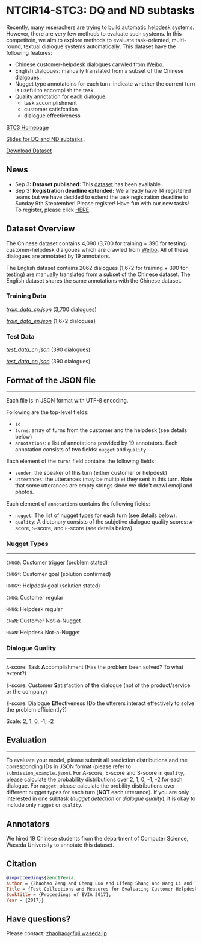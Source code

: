 # NTCIR14-STC3: DQ and ND subtasks

Recently, many reserachers are trying to build automatic helpdesk systems. However, there are very few methods to evaluate such systems. In this competitoin, we aim to explore methods to evaluate task-oriented, multi-round, textual dialogue systems automatically. This dataset have the following features:

- Chinese customer-helpdesk dialogues carwled from [Weibo](weibo.com).
- English dialgoues: manually translated from a subset of the Chinese dialgoues.
- Nugget type annotatoins for each turn: indicate whether the current turn is useful to accomplish the task.
- Quality annotation for each dialogue. 
  - task accomplishment
  - customer satisfcation
  - dialogue effectiveness 

[STC3 Homepage](http://sakailab.com/ntcir14stc3/)

[Slides for DQ and ND subtasks](http://sakailab.com/wp-content/uploads/2018/06/STC3atNTCIR-14.pdf ) .

[Download Dataset](https://github.com/sakai-lab/stc3-dataset/raw/master/data.zip)

## News
- Sep 3: **Dataset published:**  This [dataset](https://sakai-lab.github.io/stc3-dataset/) has been available.
- Sep 3: **Registration deadline extended:**  We already have 14 registered teams but we have decided to extend the task registration deadline to Sunday 9th Steptember! Please register! Have fun with our new tasks! To register, please click [HERE](http://research.nii.ac.jp/ntcir/ntcir-14/howto.html).


## Dataset Overview

The Chinese dataset contains 4,090 (3,700 for training + 390 for testing)  customer-helpdesk dialgoues which are crawled from [Weibo](weibo.com). All of these dialogues are annotated by 19 annotators.

The English dataset contains 2062 dialogues (1,672 for training + 390 for testing)  are manually translated from a subset of the Chinese dataset. The English dataset shares the same annotations with the Chinese dataset.

### Training Data

 *[train_data_cn.json](https://github.com/sakai-lab/stc3-dataset/blob/master/data/train_data_cn.json)* (3,700 dialogues)

 *[train_data_en.json](https://github.com/sakai-lab/stc3-dataset/blob/master/data/train_data_en.json)* (1,672 dialogues)

### Test Data

*[test_data_cn.json](https://github.com/sakai-lab/stc3-dataset/blob/master/data/test_data_cn.json)* (390 dialogues)

*[test_data_en.json](https://github.com/sakai-lab/stc3-dataset/blob/master/data/test_data_en.json)* (390 dialogues)



## Format of the JSON file

---

Each file is in JSON format with UTF-8 encoding. 

Following are the top-level fields:

- `id`
- `turns`: array of turns from the customer and the helpdesk (see details below)
- `annotations`: a list of annotations provided by 19 annotators. Each annotation consists of two fields: `nugget` and `quality`

Each element of the `turns` field contains the following fields:

- `sender`: the speaker of this turn (either customer or helpdesk)
- `utterances`: the utterances (may be multiple) they sent in this turn. Note that some utterances are empty strings since we didn't crawl emoji and photos.

Each element of `annotations` contains the following fields:

- `nugget`: The list of nugget types for each turn (see details below).
- `quality`: A dictonary consists of the subjetive dialogue quality scores: `A`-score, `S`-score, and `E`-score (see details below).



### Nugget Types

---

`CNUG0`: Customer trigger (problem stated)

`CNUG*`: Customer goal (solution confirmed)

`HNUG*`: Helpdesk goal (solution stated)

`CNUG`: Customer regular

`HNUG`: Helpdesk regular

`CNaN`: Customer Not-a-Nugget

`HNaN`: Helpdesk Not-a-Nugget



### Dialogue Quality

---

`A`-score: Task **A**ccomplishment (Has the problem been solved? To what extent?) 

`S`-score: Customer **S**atisfaction of the dialogue (not of the product/service or the company) 

`E`-score: Dialogue **E**ffectiveness (Do the utterers interact effectively to solve the problem efficiently?) 

Scale: 2, 1, 0, -1, -2




## Evaluation

---

To evaluate your model, please submit all prediction distributions and the corresponding IDs in JSON format (please refer to `submission_example.json`). For A-score, E-score and S-score in  `quality`, please calculate the probability distributions over 2, 1, 0, -1, -2 for each dialogue. For `nugget`, please calculate the probility distributions over different nugget types for each turn (**NOT** each utterance).
If you are only interested in one subtask (*nugget detection* or *dialogue quality*), it is okay to  include only `nugget` or `quality`.


## Annotators

We hired 19  Chinese students from the department of Computer Science, Waseda University to annotate this dataset.

## Citation

```bibtex
@inproceedings{zeng17evia, 
Author = {Zhaohao Zeng and Cheng Luo and Lifeng Shang and Hang Li and Tetsuya Sakai},
Title = {Test Collections and Measures for Evaluating Customer-Helpdesk Dialogues},
Booktitle = {Proceedings of EVIA 2017},
Year = {2017}}
```

## Have questions?

Please contact: [zhaohao@fuji.waseda.jp](mailto:zhaohao@fuji.waseda.jp)        
